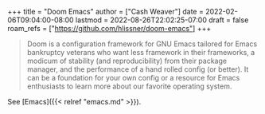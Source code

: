 +++
title = "Doom Emacs"
author = ["Cash Weaver"]
date = 2022-02-06T09:04:00-08:00
lastmod = 2022-08-26T22:02:25-07:00
draft = false
roam_refs = ["https://github.com/hlissner/doom-emacs"]
+++

> Doom is a configuration framework for GNU Emacs tailored for Emacs bankruptcy veterans who want less framework in their frameworks, a modicum of stability (and reproducibility) from their package manager, and the performance of a hand rolled config (or better). It can be a foundation for your own config or a resource for Emacs enthusiasts to learn more about our favorite operating system.

See [Emacs]({{< relref "emacs.md" >}}).
